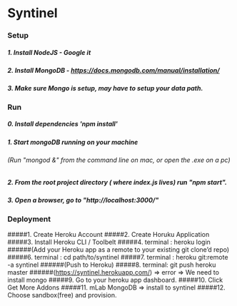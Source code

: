 # Syntinel

### Setup
##### 1. Install NodeJS - Google it
##### 2. Install MongoDB - https://docs.mongodb.com/manual/installation/
##### 3. Make sure Mongo is setup, may have to setup your data path.

### Run
##### 0. Install dependencies 'npm install'
##### 1. Start mongoDB running on your machine 
###### (Run "mongod &" from the command line on mac, or open the .exe on a pc)
##### 2. From the root project directory ( where index.js lives) run "npm start".
##### 3. Open a browser, go to "http://localhost:3000/"

### Deployment

#####1. Create Heroku Account
#####2. Create Horuku Application
#####3. Install Heroku CLI / Toolbelt
#####4. terminal : heroku login
######(Add your Heroku app as a remote to your existing git clone’d repo)
#####6. terminal : cd path/to/syntinel
#####7. terminal : heroku git:remote -a syntinel
######(Push to Heroku)
#####8. terminal: git push heroku master
######(https://syntinel.herokuapp.com/) => error => We need to install mongo
#####9. Go to your heroku app dashboard.
#####10. Click Get More Addons
#####11. mLab MongoDB => install to syntinel
#####12. Choose sandbox(free) and provision.